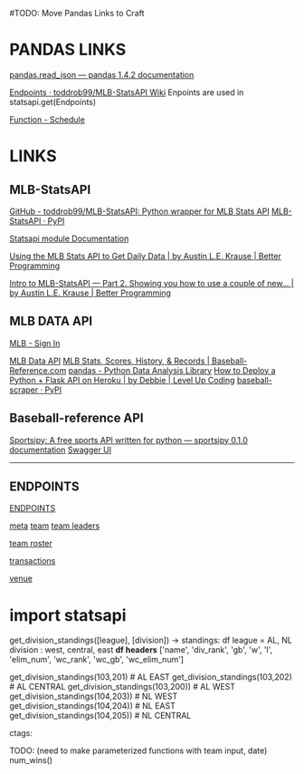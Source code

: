 #TODO: Move Pandas Links to Craft
# PANDAS LINKS
[pandas.read_json — pandas 1.4.2 documentation](https://pandas.pydata.org/pandas-docs/stable/reference/api/pandas.read_json.html)









[Endpoints · toddrob99/MLB-StatsAPI Wiki](https://github.com/toddrob99/MLB-StatsAPI/wiki/Endpoints)
Enpoints are used in statsapi.get(Endpoints)



[Function - Schedule](https://github.com/toddrob99/MLB-StatsAPI/wiki/Function:-schedule)














# LINKS
## MLB-StatsAPI

[GitHub - toddrob99/MLB-StatsAPI: Python wrapper for MLB Stats API](https://github.com/toddrob99/MLB-StatsAPI)
[MLB-StatsAPI · PyPI](https://pypi.org/project/MLB-StatsAPI/)


[Statsapi module Documentation](https://github.com/toddrob99/MLB-StatsAPI/wiki)

[Using the MLB Stats API to Get Daily Data | by Austin L.E. Krause | Better Programming](https://betterprogramming.pub/using-the-mlb-stats-api-to-get-daily-data-88f48266656c) 

[Intro to MLB-StatsAPI — Part 2. Showing you how to use a couple of new… | by Austin L.E. Krause | Better Programming](https://betterprogramming.pub/intro-to-mlb-stats-api-part-2-f47564651d01)


## MLB DATA API
[MLB - Sign In](https://mlb.okta.com/) 


[MLB Data API](https://appac.github.io/mlb-data-api-docs/#header-1.-request-structure) 
[MLB Stats, Scores, History, & Records | Baseball-Reference.com](https://www.baseball-reference.com/) 
[pandas - Python Data Analysis Library](https://pandas.pydata.org/) 
[How to Deploy a Python + Flask API on Heroku | by Debbie | Level Up Coding](https://levelup.gitconnectedcom/how-to-deploy-a-python-flask-api-on-heroku-2e5ddfd943ef) 
[baseball-scraper · PyPI](https://pypi.org/project/baseball-scraper/) 
## Baseball-reference API
[Sportsipy: A free sports API written for python — sportsipy 0.1.0 documentation](https://sportsreference.readthedocs.io/en/stable/) 
[Swagger UI](https://api.blaseball-reference.com/docs#/Stat%20Leaders/get_v2_stats_leaders) 



-------
## ENDPOINTS
[ENDPOINTS](https://github.com/toddrob99/MLB-StatsAPI/wiki/Endpoints)



[meta](https://github.com/toddrob99/MLB-StatsAPI/wiki/Endpoints#url-httpsstatsapimlbcomapivervenues)
[team](https://github.com/toddrob99/MLB-StatsAPI/wiki/Endpoints#url-httpsstatsapimlbcomapiverteamsteamidleaders)
[team leaders](https://github.com/toddrob99/MLB-StatsAPI/wiki/Endpoints#url-httpsstatsapimlbcomapiverteamsteamidleaders)


[team roster](https://github.com/toddrob99/MLB-StatsAPI/wiki/Endpoints#url-httpsstatsapimlbcomapivervenues)

[transactions](https://github.com/toddrob99/MLB-StatsAPI/wiki/Endpoints#url-httpsstatsapimlbcomapivertransactions)

[venue](https://github.com/toddrob99/MLB-StatsAPI/wiki/Endpoints#url-httpsstatsapimlbcomapivervenues)















# import statsapi

get_division_standings([league], [division]) -> standings: df
league = AL, NL
division :  west, central, east
**df headers**
['name', 'div_rank', 'gb', 'w', 'l', 'elim_num', 'wc_rank', 'wc_gb', 'wc_elim_num']




get_division_standings(103,201)     # AL EAST
get_division_standings(103,202)     # AL CENTRAL
get_division_standings(103,200))     # AL WEST
get_division_standings(104,203))     # NL WEST
get_division_standings(104,204))     # NL EAST
get_division_standings(104,205))     # NL CENTRAL



ctags:



TODO: (need to make parameterized functions with team input, date)
num_wins()







